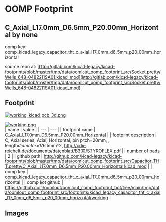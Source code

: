 # OOMP Footprint  
## C_Axial_L17.0mm_D6.5mm_P20.00mm_Horizontal  by none  
  
oomp key: oomp_kicad_legacy_capacitor_tht_c_axial_l17_0mm_d6_5mm_p20_00mm_horizontal  
  
source repo at: [http://gitlab.com/kicad-legacy/kicad-footprints/blob/master/tmp/data/oomlout_oomp_footprint_src/Socket.pretty/Wells_648-0482211SA01.kicad_mod](http://gitlab.com/kicad-legacy/kicad-footprints/blob/master/tmp/data/oomlout_oomp_footprint_src/Socket.pretty/Wells_648-0482211SA01.kicad_mod)  
## Footprint  
  
[![working_kicad_pcb_3d.png](working_kicad_pcb_3d_600.png)](working_kicad_pcb_3d.png)  
  
[![working.png](working_600.png)](working.png)  
| name | value | 
| --- | --- | 
| footprint name | C_Axial_L17.0mm_D6.5mm_P20.00mm_Horizontal | 
| footprint description | C, Axial series, Axial, Horizontal, pin pitch=20mm, , length*diameter=17*6.5mm^2, http://cdn-reichelt.de/documents/datenblatt/B300/STYROFLEX.pdf | 
| number of pads | 2 | 
| github path | http://github.com/kicad-legacy/kicad-footprints/blob/master/tmp/data/oomlout_oomp_footprint_src/Capacitor_THT.pretty/C_Axial_L17.0mm_D6.5mm_P20.00mm_Horizontal.kicad_mod | 
| oomp key | oomp_kicad_legacy_capacitor_tht_c_axial_l17_0mm_d6_5mm_p20_00mm_horizontal | 
| oomp bot github | https://github.com/oomlout/oomlout_oomp_footprint_bot/tree/main/tmp/data/oomlout_oomp_footprint_src/footprints/kicad_legacy_capacitor_tht_c_axial_l17_0mm_d6_5mm_p20_00mm_horizontal/working | 
## Images  
